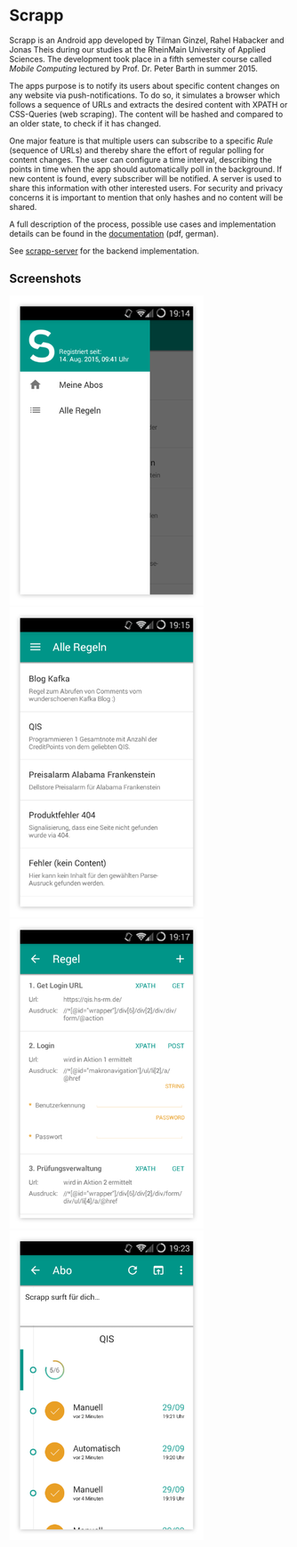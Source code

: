 # Scrapp

Scrapp is an Android app developed by Tilman Ginzel, Rahel Habacker and Jonas Theis during our studies
at the RheinMain University of Applied Sciences. The development took place in a fifth semester course called *Mobile
Computing* lectured by Prof. Dr. Peter Barth in summer 2015.

The apps purpose is to notify its users about specific content changes on any website via push-notifications. To do so, it simulates a browser which follows a sequence of URLs and extracts the desired content with XPATH or CSS-Queries (web scraping). The content will be hashed and compared to an older state, to check if it has changed.

One major feature is that multiple users can subscribe to a specific *Rule* (sequence of URLs) and thereby share the effort of regular polling for content changes. The user can configure a time interval, describing the points in time when the app should automatically poll in the background. If new content is found, every subscriber will be notified. A server is used to share this information with other interested users. For security and privacy concerns it is important to mention that only hashes and no content will be shared.

A full description of the process, possible use cases and implementation details can be found in the [documentation](scrapp-documentation.pdf) (pdf, german).

See [scrapp-server](https://github.com/tilmanginzel/scrapp-server/) for the backend implementation.

## Screenshots
<img src="screenshot-01.png" width="350px" />
<img src="screenshot-02.png" width="350px" />
<img src="screenshot-03.png" width="350px" />
<img src="screenshot-04.png" width="350px" />
